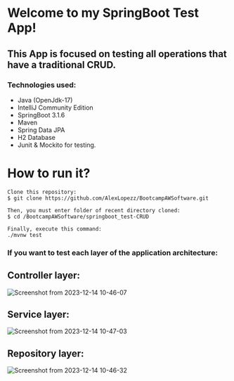 # Welcome to my SpringBoot Test App!
## This App is focused on testing all operations that have a traditional CRUD.

### Technologies used: 
 * Java (OpenJdk-17)
 * IntelliJ Community Edition
 * SpringBoot 3.1.6
 * Maven
 * Spring Data JPA
 * H2 Database
 * Junit & Mockito for testing.


# How to run it? 
    Clone this repository:  
    $ git clone https://github.com/AlexLopezz/BootcampAWSoftware.git
    
    Then, you must enter folder of recent directory cloned:
    $ cd /BootcampAWSoftware/springboot_test-CRUD

    Finally, execute this command: 
    ./mvnw test

### If you want to test each layer of the application architecture: 

## Controller layer:  
![Screenshot from 2023-12-14 10-46-07](https://github.com/AlexLopezz/BootcampAWSoftware/assets/90531107/4a480522-16df-4d49-befc-bc4b0ce613d2)




## Service layer:
![Screenshot from 2023-12-14 10-47-03](https://github.com/AlexLopezz/BootcampAWSoftware/assets/90531107/677c8a44-6179-4217-931c-3eb5e8eaf6f0)

## Repository layer:
![Screenshot from 2023-12-14 10-46-32](https://github.com/AlexLopezz/BootcampAWSoftware/assets/90531107/9ea98d58-9949-473e-ac4a-b552aadb7936)
